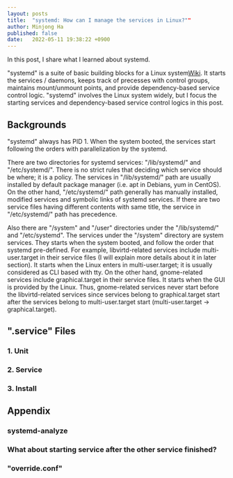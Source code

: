 ```yaml
---
layout: posts
title:  "systemd: How can I manage the services in Linux?""
author: Minjong Ha
published: false
date:   2022-05-11 19:38:22 +0900
---
```


In this post, I share what I learned about systemd.

"systemd" is a suite of basic building blocks for a Linux system[Wiki](https://www.freedesktop.org/wiki/Software/systemd/).
It starts the services / daemons, keeps track of precesses with control groups, maintains mount/unmount points, and provide dependency-based service control logic.
"systemd" involves the Linux system widely, but I focus the starting services and dependency-based service control logics in this post.

## Backgrounds

<!-- about services... what are they and where we use them-->
"systemd" always has PID 1.
When the system booted, the services start following the orders with parallelization by the systemd.

There are two directories for systemd services: "/lib/systemd/" and "/etc/systemd/".
There is no strict rules that deciding which service should be where; it is a policy.
The services in "/lib/systemd/" path are usually installed by default package manager (i.e. apt in Debians, yum in CentOS).
On the other hand, "/etc/systemd/" path generally has manually installed, modified services and symbolic links of systemd services.
If there are two service files having different contents with same title, the service in "/etc/systemd/" path has precedence.

Also there are "/system" and "/user" directories under the "/lib/systemd/" and "/etc/systemd".
The services under the "/system" directory are system services.
They starts when the system booted, and follow the order that systemd pre-defined.
For example, libvirtd-related services include multi-user.target in their service files (I will explain more details about it in later section).
It starts when the Linux enters in multi-user.target; it is usually considered as CLI based with tty.
On the other hand, gnome-related services include graphical.target in their service files.
It starts when the GUI is provided by the Linux.
Thus, gnome-related services never start before the libvirtd-related services since services belong to graphical.target start after the services belong to multi-user.target start (multi-user.target -> graphical.target).


## ".service" Files

<!-- Details about service.file-->

### 1. Unit


### 2. Service


### 3. Install


## Appendix

### systemd-analyze
<!-- systemd-analyize critical-chain -->

### What about starting service after the other service finished?
<!-- about FDE: dev-mapper-extra2.device file case-->

### "override.conf"





